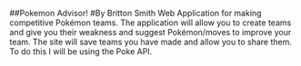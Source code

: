 ##Pokemon Advisor!
#By Britton Smith
Web Application for making competitive Pokémon teams. The application will allow you to
create teams and give you their weakness and suggest Pokémon/moves to improve your team.
The site will save teams you have made and allow you to share them. To do this I will be using
the Poke API.
